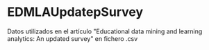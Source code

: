 # EDMLAUpdatepSurvey
Datos utilizados en el artículo "Educational data mining and learning analytics: An updated survey"  en fichero .csv 
